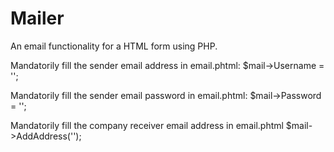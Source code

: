 # Mailer

An email functionality for a HTML form using PHP.

Mandatorily fill the sender email address in email.phtml:
$mail->Username = '';

Mandatorily fill the sender email password in email.phtml:
$mail->Password = '';

Mandatorily fill the company receiver email address in email.phtml
$mail->AddAddress('');
